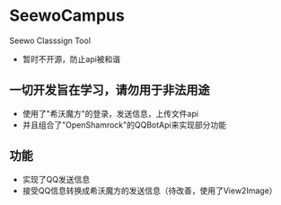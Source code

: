# SeewoCampus
Seewo Classsign Tool
- 暂时不开源，防止api被和谐

## 一切开发旨在学习，请勿用于非法用途
- 使用了"希沃魔方"的登录，发送信息，上传文件api
- 并且组合了"OpenShamrock"的QQBotApi来实现部分功能

## 功能
- 实现了QQ发送信息
- 接受QQ信息转换成希沃魔方的发送信息（待改善，使用了View2Image）
  
